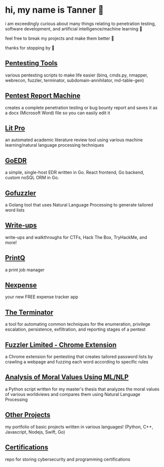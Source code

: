 # hi, my name is Tanner 🚀

i am exceedingly curious about many things relating to penetration testing, software development, and artificial intelligence/machine learning 🧠

feel free to break my projects and make them better 💯

thanks for stopping by 👋

## [Pentesting Tools](https://github.com/suffs811/pentesting-tools)
various pentesting scripts to make life easier (binq, cmds.py, nmapper, webrecon, fuzzler, terminator, subdomain-annihilator, md-table-gen)

## [Pentest Report Machine](https://github.com/suffs811/pentest-report-machine.git)
creates a complete penetration testing or bug bounty report and saves it as a docx (Microsoft Word) file so you can easily edit it

## [Lit Pro](https://litpro.cloud)
an automated academic literature review tool using various machine learning/natural language processing techniques

## [GoEDR](https://github.com/suffs811/goedr)
a simple, single-host EDR written in Go. React frontend, Go backend, custom noSQL ORM in Go.

## [Gofuzzler](https://github.com/suffs811/gofuzzler)
a Golang tool that uses Natural Language Processing to generate tailored word lists

## [Write-ups](https://xtanner.medium.com/list/writeups-9d07a308a06c)
write-ups and walkthroughs for CTFs, Hack The Box, TryHackMe, and more!

## [PrintQ](https://github.com/suffs811/printq)
a print job manager

## [Nexpense](https://github.com/nexus-stone-solutions/Nexpense)
your new FREE expense tracker app

## [The Terminator](https://github.com/suffs811/the-terminator)
a tool for automating common techniques for the enumeration, privilege escalation, persistence, exfiltration, and reporting stages of a pentest

## [Fuzzler Limited - Chrome Extension](https://chromewebstore.google.com/detail/jlcpgbolpnnpbeaiiclkhjckkjepidgo?utm_source=item-share-cb)
a Chrome extension for pentesting that creates tailored password lists by crawling a webpage and fuzzing each word according to specific rules

## [Analysis of Moral Values Using ML/NLP](https://github.com/suffs811/pluralism-thesis)
a Python script written for my master's thesis that analyzes the moral values of various worldviews and compares them using Natural Language Processing

## [Other Projects](https://github.com/suffs811/projects)
my portfolio of basic projects written in various languages! (Python, C++, Javascript, Nodejs, Swift, Go)

## [Certifications](https://github.com/suffs811/certifications)
repo for storing cybersecurity and programming certifications
